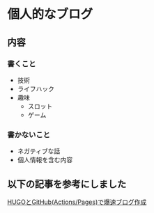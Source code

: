 # 個人的なブログ

## 内容
### 書くこと
- 技術
- ライフハック
- 趣味
  - スロット
  - ゲーム
### 書かないこと
- ネガティブな話
- 個人情報を含む内容

## 以下の記事を参考にしました
[HUGOとGitHub(Actions/Pages)で爆速ブログ作成](https://zenn.dev/kato_k/articles/66531db0c4024d)
